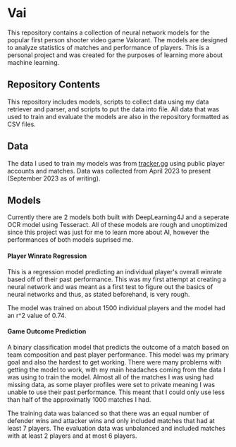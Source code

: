 # Vai
This repository contains a collection of neural network models for the popular first person shooter video game Valorant. The models are designed to analyze statistics of matches and performance of players. This is a personal project and was created for the purposes of learning more about machine learning. 

## Repository Contents
This repository includes models, scripts to collect data using my data retriever and parser, and scripts to put the data into file. All data that was used to train and evaluate the models are also in the repository formatted as CSV files. 

## Data
The data I used to train my models was from [tracker.gg](https://tracker.gg/valorant) using public player accounts and matches. Data was collected from April 2023 to present (September 2023 as of writing). 

## Models
Currently there are 2 models both built with DeepLearning4J and a seperate OCR model using Tesseract. All of these models are rough and unoptimized since this project was just for me to learn more about AI, however the performances of both models suprised me. 

#### Player Winrate Regression
This is a regression model predicting an individual player's overall winrate based off of their past performance. This was my first attempt at creating a neural network and was meant as a first test to figure out the basics of neural networks and thus, as stated beforehand, is very rough. 

The model was trained on about 1500 individual players and the model had an r^2 value of 0.74. 

#### Game Outcome Prediction
A binary classification model that predicts the outcome of a match based on team composition and past player performance. This model was my primary goal and also the hardest to get working. There were many problems with getting the model to work, with my main headaches coming from the data I was using to train the model. Almost all of the matches I was using had missing data, as some player profiles were set to private meaning I was unable to use their past performance. This meant that I could only use less than half of the approximatly 1000 matches I had. 

The training data was balanced so that there was an equal number of defender wins and attacker wins and only included matches that had at least 7 players. The evaluation data was unbalanced and included matches with at least 2 players and at most 6 players. 